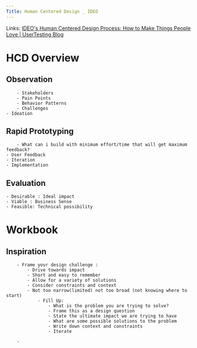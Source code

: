 ```yaml
---
Title: Human Centered Design _ IDEO
---
```


Links: [IDEO's Human Centered Design Process: How to Make Things People Love | UserTesting Blog](https://www.usertesting.com/blog/how-ideo-uses-customer-insights-to-design-innovative-products-users-love)
	
	
# HCD Overview
 ## Observation 
		- Stakeholders
		- Pain Points
		- Behavior Patterns
		- Challenges
	- Ideation
## Rapid Prototyping
		- What can i build with minimum effort/time that will get maximum feedback? 
	- User Feedback
	- Iteration
	- Implementation
	
## Evaluation 
	- Desirable : Ideal impact
	- Viable : Business Sense
	- Feasible: Technical possibility
	
# Workbook
## Inspiration
		- Frame your design challenge : 
			- Drive towards impact
			- Short and easy to remember
			- Allow for a variety of solutions
			- Consider constraints and context
			- Not too narrow(limited) not too broad (not knowing where to start)
				- Fill Up: 
					- What is the problem you are trying to solve? 
					- Frame this as a design question
					- State the ultimate impact we are trying to have
					- What are some possible solutions to the problem
					- Write down context and constraints
					- Iterate
	
		- 
